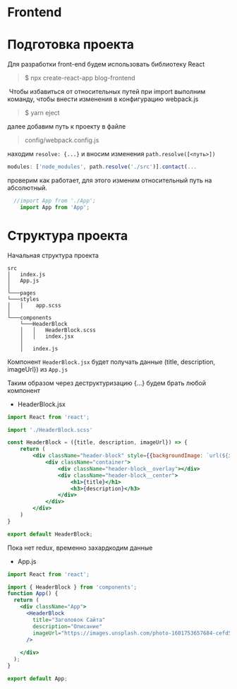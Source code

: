 
# Frontend

# Подготовка проекта

Для разработки front-end будем использовать библиотеку React

>$ npx create-react-app blog-frontend

 Чтобы избавиться от относительных путей при import выполним команду, чтобы внести изменения в конфигурацию webpack.js

>$ yarn eject

далее добавим путь к проекту в файле

> config/webpack.config.js

находим  ```resolve: {...}``` и вносим изменения ```path.resolve([<путь>])```

```js
modules: ['node_modules', path.resolve('./src')].contact(... 
```

проверим как работает, для этого изменим относительный путь на абсолютный.

```js
  //import App from './App';
    import App from 'App';
```

# Структура проекта 

Начальная структура проекта

```
src
│   index.js
│   App.js
│
└───pages
└───styles
│   │    app.scss
│   
└───components
    └───HeaderBlock
    │   │   HeaderBlock.scss
    │   │   index.jsx
    │
    │   index.js
```



Компонент ```HeaderBlock.jsx``` будет получать данные (title, description, imageUrl}) из ```App.js```

Таким образом через деструктуризацию {...} будем брать любой компонент
* HeaderBlock.jsx
```jsx
import React from 'react';

import './HeaderBlock.scss'

const HeaderBlock = ({title, description, imageUrl}) => {
    return (
        <div className="header-block" style={{backgroundImage: `url(${imageUrl})`}}>
            <div className="container">
                <div className="header-block__overlay"></div>
                <div className="header-block__center">
                    <h1>{title}</h1>
                    <h3>{description}</h3>
                </div>
            </div>
        </div>
    )
}

export default HeaderBlock;
```

Пока нет redux, временно захардкодим данные
* App.js
```jsx
import React from 'react';

import { HeaderBlock } from 'components';
function App() {
  return (
    <div className="App">
      <HeaderBlock 
        title="Заголовок Сайта"
        description="Описание"
        imageUrl="https://images.unsplash.com/photo-1601753657684-cefd5aa6f284?ixlib=rb-1.2.1&ixid=eyJhcHBfaWQiOjEyMDd9&auto=format&fit=crop&w=1500&q=80"
      />
      
    </div>    
  );
}

export default App;
```

